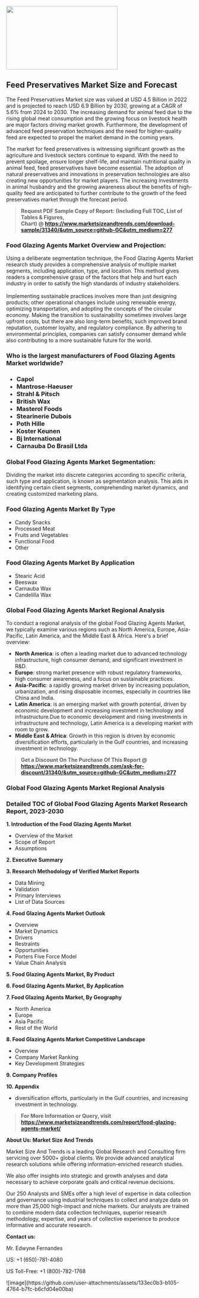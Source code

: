 <p><img class="alignnone size-medium wp-image-20088" src="https://ffe5etoiles.com/wp-content/uploads/2024/12/MST1-300x171.png" alt="" width="300" height="171" /></p><h2>Feed Preservatives Market Size and Forecast</h2><p>The Feed Preservatives Market size was valued at USD 4.5 Billion in 2022 and is projected to reach USD 6.9 Billion by 2030, growing at a CAGR of 5.6% from 2024 to 2030. The increasing demand for animal feed due to the rising global meat consumption and the growing focus on livestock health are major factors driving market growth. Furthermore, the development of advanced feed preservation techniques and the need for higher-quality feed are expected to propel the market demand in the coming years.</p><p>The market for feed preservatives is witnessing significant growth as the agriculture and livestock sectors continue to expand. With the need to prevent spoilage, ensure longer shelf-life, and maintain nutritional quality in animal feed, feed preservatives have become essential. The adoption of natural preservatives and innovations in preservation technologies are also creating new opportunities for market players. The increasing investments in animal husbandry and the growing awareness about the benefits of high-quality feed are anticipated to further contribute to the growth of the feed preservatives market through the forecast period.</p></p><blockquote id="" class=""><strong>Request PDF Sample Copy of Report: (Including Full TOC, List of Tables &amp; Figures, Chart)&nbsp;@&nbsp;<strong><a href="https://www.marketsizeandtrends.com/download-sample/31340/&utm_source=github-GC&utm_medium=277" target="_blank">https://www.marketsizeandtrends.com/download-sample/31340/&utm_source=github-GC&utm_medium=277</a></strong></strong></blockquote><h3 id="" class="">Food Glazing Agents Market&nbsp;Overview and Projection:</h3><p id="" class="">Using a deliberate segmentation technique, the Food Glazing Agents Market research study provides a comprehensive analysis of multiple market segments, including application, type, and location. This method gives readers a comprehensive grasp of the factors that help and hurt each industry in order to satisfy the high standards of industry stakeholders. <br /> <br />Implementing sustainable practices involves more than just designing products; other operational changes include using renewable energy, optimizing transportation, and adopting the concepts of the circular economy. Making the transition to sustainability sometimes involves large upfront costs, but there are also long-term benefits, such improved brand reputation, customer loyalty, and regulatory compliance. By adhering to environmental principles, companies can satisfy consumer demand while also contributing to a more sustainable future for the world.</p><h3 id="" class="">Who is the largest manufacturers of&nbsp;Food Glazing Agents Market worldwide?</h3><h3 class=""><p><ul><li>Capol </li><li> Mantrose-Haeuser </li><li> Strahl & Pitsch </li><li> British Wax </li><li> Masterol Foods </li><li> Stearinerie Dubois </li><li> Poth Hille </li><li> Koster Keunen </li><li> Bj International </li><li> Carnauba Do Brasil Ltda</li></ul></p></h3><h3 id="" class="">Global&nbsp;Food Glazing Agents Market Segmentation:</h3><p id="" class="">Dividing the market into discrete categories according to specific criteria, such type and application, is known as segmentation analysis. This aids in identifying certain client segments, comprehending market dynamics, and creating customized marketing plans.</p><h3 id="" class="">Food Glazing Agents Market&nbsp;By Type</h3><p><p><ul><li>Candy Snacks </li><li> Processed Meat </li><li> Fruits and Vegetables </li><li> Functional Food </li><li> Other</p></li></ul></p></p><h3 id="" class="">Food Glazing Agents Market&nbsp;By Application</h3><p class=""><p><ul><li>Stearic Acid </li><li> Beeswax </li><li> Carnauba Wax </li><li> Candelilla Wax</li></ul></p></p><h3 id="" class="">Global Food Glazing Agents Market Regional Analysis</h3><p id="" class="">To conduct a regional analysis of the global Food Glazing Agents Market, we typically examine various regions such as North America, Europe, Asia-Pacific, Latin America, and the Middle East &amp; Africa. Here's a brief overview:</p><ul><li><strong>North America</strong>: is often a leading market due to advanced technology infrastructure, high consumer demand, and significant investment in R&amp;D.</li><li><strong>Europe</strong>: strong market presence with robust regulatory frameworks, high consumer awareness, and a focus on sustainable practices.</li><li><strong>Asia-Pacific</strong>: a rapidly growing market driven by increasing population, urbanization, and rising disposable incomes, especially in countries like China and India.</li><li><strong>Latin America</strong>: is an emerging market with growth potential, driven by economic development and increasing investment in technology and infrastructure.Due to economic development and rising investments in infrastructure and technology, Latin America is a developing market with room to grow.</li><li><strong>Middle East &amp; Africa</strong>: Growth in this region is driven by economic diversification efforts, particularly in the Gulf countries, and increasing investment in technology.</li></ul><blockquote id="" class=""><strong>Get a Discount On The Purchase Of This Report @ <strong><a href="https://www.marketsizeandtrends.com/ask-for-discount/31340/&utm_source=github-GC&utm_medium=277" target="_blank">https://www.marketsizeandtrends.com/ask-for-discount/31340/&utm_source=github-GC&utm_medium=277</a></strong></strong></blockquote><h3 id="" class="">Global Food Glazing Agents Market Regional Analysis</h3><h3 id="" class="">Detailed TOC of Global Food Glazing Agents Market Research Report, 2023-2030</h3><p id="" class=""><strong>1. Introduction of the Food Glazing Agents Market</strong></p><ul><li>Overview of the Market</li><li>Scope of Report</li><li>Assumptions</li></ul><p id="" class=""><strong>2. Executive Summary</strong></p><p id="" class=""><strong>3. Research Methodology of Verified Market Reports</strong></p><ul><li>Data Mining</li><li>Validation</li><li>Primary Interviews</li><li>List of Data Sources</li></ul><p id="" class=""><strong>4. Food Glazing Agents Market Outlook</strong></p><ul><li>Overview</li><li>Market Dynamics</li><li>Drivers</li><li>Restraints</li><li>Opportunities</li><li>Porters Five Force Model</li><li>Value Chain Analysis</li></ul><p id="" class=""><strong>5. Food Glazing Agents Market, By Product</strong></p><p id="" class=""><strong>6. Food Glazing Agents Market, By Application</strong></p><p id="" class=""><strong>7. Food Glazing Agents Market, By Geography</strong></p><ul><li>North America</li><li>Europe</li><li>Asia Pacific</li><li>Rest of the World</li></ul><p id="" class=""><strong>8. Food Glazing Agents Market Competitive Landscape</strong></p><ul><li>Overview</li><li>Company Market Ranking</li><li>Key Development Strategies</li></ul><p id="" class=""><strong>9. Company Profiles</strong></p><p id="" class=""><strong>10. Appendix</strong></p><ul><li>diversification efforts, particularly in the Gulf countries, and increasing investment in technology.</li></ul><blockquote id="" class=""><strong>For More Information or Query, visit <strong><strong><a href="https://www.marketsizeandtrends.com/report/food-glazing-agents-market/" target="_blank">https://www.marketsizeandtrends.com/report/food-glazing-agents-market/</a></strong></strong></strong></blockquote><p id="" class=""><strong>About Us: Market Size And Trends</strong></p><p id="" class="">Market Size And Trends is a leading Global Research and Consulting firm servicing over 5000+ global clients. We provide advanced analytical research solutions while offering information-enriched research studies.</p><p id="" class="">We also offer insights into strategic and growth analyses and data necessary to achieve corporate goals and critical revenue decisions.</p><p id="" class="">Our 250 Analysts and SMEs offer a high level of expertise in data collection and governance using industrial techniques to collect and analyze data on more than 25,000 high-impact and niche markets. Our analysts are trained to combine modern data collection techniques, superior research methodology, expertise, and years of collective experience to produce informative and accurate research.</p><p id="" class=""><strong>Contact us:</strong></p><p id="" class="">Mr. Edwyne Fernandes</p><p id="" class="">US: +1 (650)-781-4080</p><p id="" class="">US Toll-Free: +1 (800)-782-1768</p>
![image](https://github.com/user-attachments/assets/133ec0b3-b105-4764-b7fc-b6cfd04e00ba)
